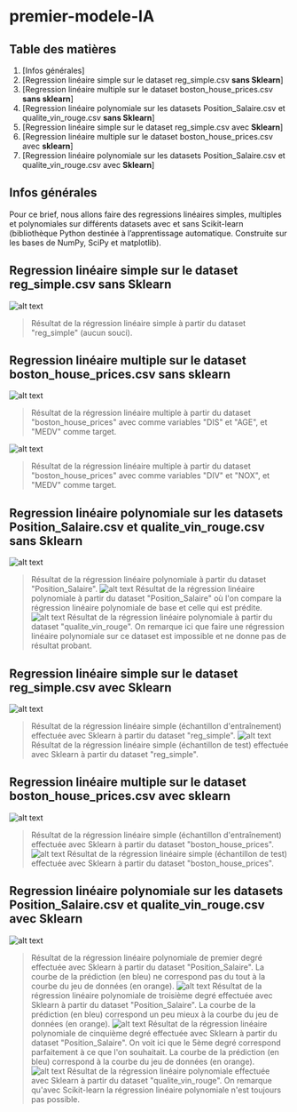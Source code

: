 # premier-modele-IA
## Table des matières
1. [Infos générales]
2. [Regression linéaire simple sur le dataset reg_simple.csv **sans Sklearn**]
3. [Regression linéaire multiple sur le dataset boston_house_prices.csv **sans sklearn**]
4. [Regression linéaire polynomiale sur les datasets Position_Salaire.csv et qualite_vin_rouge.csv **sans Sklearn**]
5. [Regression linéaire simple sur le dataset reg_simple.csv avec **Sklearn**]
6. [Regression linéaire multiple sur le dataset boston_house_prices.csv avec **sklearn**]
7. [Regression linéaire polynomiale sur les datasets Position_Salaire.csv et qualite_vin_rouge.csv avec **Sklearn**]
## Infos générales
Pour ce brief, nous allons faire des regressions linéaires simples, multiples et polynomiales sur différents datasets avec et sans Scikit-learn (bibliothèque Python destinée à l’apprentissage automatique. Construite sur les bases de NumPy, SciPy et matplotlib).
## Regression linéaire simple sur le dataset reg_simple.csv sans Sklearn
![alt text](https://github.com/PaulineSanchez/premier-mod-le-IA/blob/main/reglineairesimple.png) 

> Résultat de la régression linéaire simple à partir du dataset "reg_simple" (aucun souci).
## Regression linéaire multiple sur le dataset boston_house_prices.csv sans sklearn
![alt text](https://github.com/PaulineSanchez/premier-mod-le-IA/blob/main/reglineairemultiple1.png)

> Résultat de la régression linéaire multiple à partir du dataset "boston_house_prices" avec comme variables "DIS" et "AGE", et "MEDV" comme target.

![alt text](https://github.com/PaulineSanchez/premier-mod-le-IA/blob/main/reglineairemultiple2.png)

> Résultat de la régression linéaire multiple à partir du dataset "boston_house_prices" avec comme variables "DIV" et "NOX", et "MEDV" comme target.
## Regression linéaire polynomiale sur les datasets Position_Salaire.csv et qualite_vin_rouge.csv sans Sklearn
![alt text](https://github.com/PaulineSanchez/premier-mod-le-IA/blob/main/reglineairepolynomiale1.png)
> Résultat de la régression linéaire polynomiale à partir du dataset "Position_Salaire".
![alt text](https://github.com/PaulineSanchez/premier-mod-le-IA/blob/main/reglineairepolynomiale2.png)
> Résultat de la régression linéaire polynomiale à partir du dataset "Position_Salaire" où l'on compare la régression linéaire polynomiale de base et celle qui est prédite.
![alt text](https://github.com/PaulineSanchez/premier-mod-le-IA/blob/main/reglineairepolynomiale3.png)
> Résultat de la régression linéaire polynomiale à partir du dataset "qualite_vin_rouge". On remarque ici que faire une régression linéaire polynomiale sur ce dataset est impossible et ne donne pas de résultat probant. 
## Regression linéaire simple sur le dataset reg_simple.csv avec Sklearn
![alt text](https://github.com/PaulineSanchez/premier-mod-le-IA/blob/main/reglineairesimplesklearn1.png)
> Résultat de la régression linéaire simple (échantillon d'entraînement) effectuée avec Sklearn à partir du dataset "reg_simple".
![alt text](https://github.com/PaulineSanchez/premier-mod-le-IA/blob/main/reglineairesimplesklearn2.png)
> Résultat de la régression linéaire simple (échantillon de test) effectuée avec Sklearn à partir du dataset "reg_simple".
## Regression linéaire multiple sur le dataset boston_house_prices.csv avec sklearn
![alt text](https://github.com/PaulineSanchez/premier-mod-le-IA/blob/main/reglineairemultiplesklearn2.png)
> Résultat de la régression linéaire simple (échantillon d'entraînement) effectuée avec Sklearn à partir du dataset "boston_house_prices".
![alt text](https://github.com/PaulineSanchez/premier-mod-le-IA/blob/main/reglineairemultiplesklearn1.png)
> Résultat de la régression linéaire simple (échantillon de test) effectuée avec Sklearn à partir du dataset "boston_house_prices".
## Regression linéaire polynomiale sur les datasets Position_Salaire.csv et qualite_vin_rouge.csv avec Sklearn
![alt text](https://github.com/PaulineSanchez/premier-mod-le-IA/blob/main/reglineairepolynomialesklearndeg1.png)
> Résultat de la régression linéaire polynomiale de premier degré effectuée avec Sklearn à partir du dataset "Position_Salaire". La courbe de la prédiction (en bleu) ne correspond pas du tout à la courbe du jeu de données (en orange).
![alt text](https://github.com/PaulineSanchez/premier-mod-le-IA/blob/main/reglineairepolynomialesklearndeg3.png)
> Résultat de la régression linéaire polynomiale de troisième degré effectuée avec Sklearn à partir du dataset "Position_Salaire". La courbe de la prédiction (en bleu) correspond un peu mieux à la courbe du jeu de données (en orange).
![alt text](https://github.com/PaulineSanchez/premier-mod-le-IA/blob/main/reglineairepolynomialesklearndeg5.png)
> Résultat de la régression linéaire polynomiale de cinquième degré effectuée avec Sklearn à partir du dataset "Position_Salaire". On voit ici que le 5ème degré correspond parfaitement à ce que l'on souhaitait. La courbe de la prédiction (en bleu) correspond à la courbe du jeu de données (en orange). 
![alt text](https://github.com/PaulineSanchez/premier-mod-le-IA/blob/main/reglineairepolynomialesklearnvin.png)
> Résultat de la régression linéaire polynomiale effectuée avec Sklearn à partir du dataset "qualite_vin_rouge". On remarque qu'avec Scikit-learn la régression linéaire polynomiale n'est toujours pas possible. 

